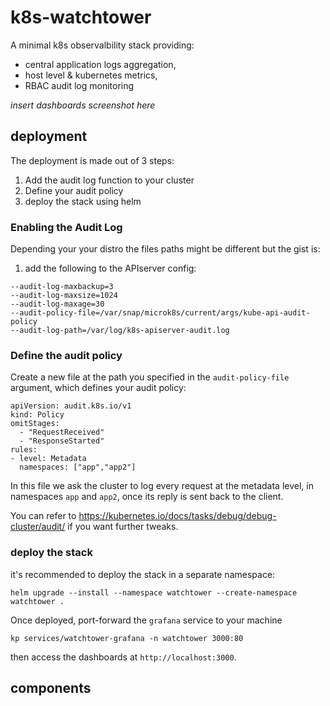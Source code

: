 # k8s-watchtower


A minimal k8s observalbility stack providing:
- central application logs aggregation,
- host level & kubernetes metrics,
- RBAC audit log monitoring

_insert dashboards screenshot here_


## deployment

The deployment is made out of 3 steps:
1. Add the audit log function to your cluster
2. Define your audit policy
3. deploy the stack using helm

### Enabling the Audit Log

Depending your your distro the files paths might be different but the gist is:

1. add the following to the APIserver config:

```
--audit-log-maxbackup=3
--audit-log-maxsize=1024
--audit-log-maxage=30
--audit-policy-file=/var/snap/microk8s/current/args/kube-api-audit-policy
--audit-log-path=/var/log/k8s-apiserver-audit.log
```

### Define the audit policy

Create a new file at the path you specified in the `audit-policy-file` argument, which defines your audit policy:
```
apiVersion: audit.k8s.io/v1
kind: Policy
omitStages:
  - "RequestReceived"
  - "ResponseStarted"
rules:
- level: Metadata
  namespaces: ["app","app2"]
```

In this file we ask the cluster to log every request at the metadata level, in namespaces `app` and `app2`, once its reply is sent back to the client.

You can refer to https://kubernetes.io/docs/tasks/debug/debug-cluster/audit/ if you want further tweaks.

### deploy the stack

it's recommended to deploy the stack in a separate namespace:

```
helm upgrade --install --namespace watchtower --create-namespace watchtower .
```

Once deployed, port-forward the `grafana` service to your machine
```
kp services/watchtower-grafana -n watchtower 3000:80
```

then access the dashboards at `http://localhost:3000`.


## components